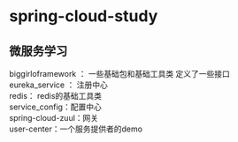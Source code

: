 # spring-cloud-study
## 微服务学习
biggirloframework ： 一些基础包和基础工具类 定义了一些接口<br />
eureka_service ： 注册中心<br />
redis： redis的基础工具类<br />
service_config：配置中心<br />
spring-cloud-zuul：网关<br />
user-center：一个服务提供者的demo<br />
